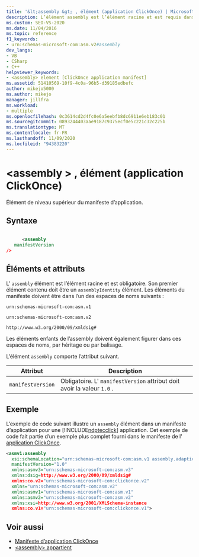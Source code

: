 ```yaml
---
title: '&lt;assembly &gt; , élément (application ClickOnce) | Microsoft Docs'
description: L’élément assembly est l’élément racine et est requis dans l’application ClickOnce. Son premier élément contenu doit être un élément assemblyIdentity.
ms.custom: SEO-VS-2020
ms.date: 11/04/2016
ms.topic: reference
f1_keywords:
- urn:schemas-microsoft-com:asm.v2#assembly
dev_langs:
- VB
- CSharp
- C++
helpviewer_keywords:
- <assembly> element [ClickOnce application manifest]
ms.assetid: 51410569-10f9-4c0a-96b5-d39185edbefc
author: mikejo5000
ms.author: mikejo
manager: jillfra
ms.workload:
- multiple
ms.openlocfilehash: 0c3614cd2d4fc0e6a5eebfb8dc6911e6eb183c01
ms.sourcegitcommit: 0893244403aae9187c9375ecf0e5c221c32c225b
ms.translationtype: MT
ms.contentlocale: fr-FR
ms.lasthandoff: 11/09/2020
ms.locfileid: "94383220"
---
```

# <a name="ltassemblygt-element-clickonce-application"></a>&lt;assembly &gt; , élément (application ClickOnce)
Élément de niveau supérieur du manifeste d’application.

## <a name="syntax"></a>Syntaxe

```xml

      <assembly
   manifestVersion
/>
```

## <a name="elements-and-attributes"></a>Éléments et attributs
 L' `assembly` élément est l’élément racine et est obligatoire. Son premier élément contenu doit être un `assemblyIdentity` élément. Les éléments du manifeste doivent être dans l’un des espaces de noms suivants :

 `urn:schemas-microsoft-com:asm.v1`

 `urn:schemas-microsoft-com:asm.v2`

 `http://www.w3.org/2000/09/xmldsig#`

 Les éléments enfants de l’assembly doivent également figurer dans ces espaces de noms, par héritage ou par balisage.

 L’élément `assembly` comporte l’attribut suivant.

|Attribut|Description|
|---------------|-----------------|
|`manifestVersion`|Obligatoire. L' `manifestVersion` attribut doit avoir la valeur `1.0` .|

## <a name="example"></a>Exemple
 L’exemple de code suivant illustre un `assembly` élément dans un manifeste d’application pour une [!INCLUDE[ndptecclick](../deployment/includes/ndptecclick_md.md)] application. Cet exemple de code fait partie d’un exemple plus complet fourni dans le manifeste de l' [application ClickOnce](../deployment/clickonce-application-manifest.md).

```xml
<asmv1:assembly
  xsi:schemaLocation="urn:schemas-microsoft-com:asm.v1 assembly.adaptive.xsd"
  manifestVersion="1.0"
  xmlns:asmv3="urn:schemas-microsoft-com:asm.v3"
  xmlns:dsig=http://www.w3.org/2000/09/xmldsig#
  xmlns:co.v2="urn:schemas-microsoft-com:clickonce.v2"
  xmlns="urn:schemas-microsoft-com:asm.v2"
  xmlns:asmv1="urn:schemas-microsoft-com:asm.v1"
  xmlns:asmv2="urn:schemas-microsoft-com:asm.v2"
  xmlns:xsi=http://www.w3.org/2001/XMLSchema-instance
  xmlns:co.v1="urn:schemas-microsoft-com:clickonce.v1">
```

## <a name="see-also"></a>Voir aussi
- [Manifeste d’application ClickOnce](../deployment/clickonce-application-manifest.md)
- [\<assembly> appartient](../deployment/assembly-element-clickonce-deployment.md)
